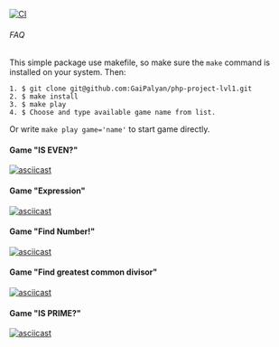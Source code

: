 [![CI](https://github.com/GaiPalyan/Brain-Games_OOP/actions/workflows/build.yml/badge.svg)](https://github.com/GaiPalyan/Brain-Games_OOP/actions/workflows/build.yml)

###### FAQ

This simple package use makefile, so make sure the `make` command is installed on your system. Then:

~~~
1. $ git clone git@github.com:GaiPalyan/php-project-lvl1.git
2. $ make install
3. $ make play
4. $ Choose and type available game name from list.
~~~
Or write `make play game='name'` to start game directly.

#### Game "IS EVEN?"

[![asciicast](https://asciinema.org/a/6BZJTI6Ndt2MN73A5MwO94gtK.svg)](https://asciinema.org/a/6BZJTI6Ndt2MN73A5MwO94gtK)

#### Game "Expression"

[![asciicast](https://asciinema.org/a/6NJ1NRQBTOq9BRNLLc4BR4Z4I.svg)](https://asciinema.org/a/6NJ1NRQBTOq9BRNLLc4BR4Z4I)

#### Game "Find Number!"

[![asciicast](https://asciinema.org/a/nky0XxUXKKtCKGCyWK44v0bHc.svg)](https://asciinema.org/a/nky0XxUXKKtCKGCyWK44v0bHc)

#### Game "Find greatest common divisor"

[![asciicast](https://asciinema.org/a/Uvz02nhDkh4cz4hwBkRsynrYH.svg)](https://asciinema.org/a/Uvz02nhDkh4cz4hwBkRsynrYH)

#### Game "IS PRIME?"

[![asciicast](https://asciinema.org/a/xHJNdZLOHFX3ManxHD0RabciW.svg)](https://asciinema.org/a/xHJNdZLOHFX3ManxHD0RabciW)